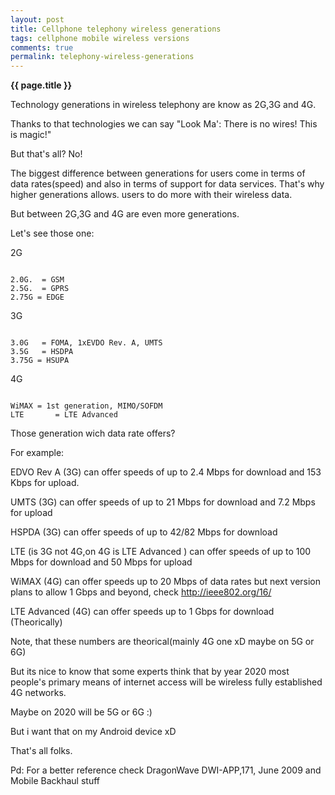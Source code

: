 ```yaml
---
layout: post
title: Cellphone telephony wireless generations
tags: cellphone mobile wireless versions
comments: true
permalink: telephony-wireless-generations
---
```


**{{ page.title }}**

Technology generations in wireless telephony are know as 2G,3G and 4G.

Thanks to that technologies we can say "Look Ma': There is no wires!  This is magic!"

But that's all?  No!

The biggest difference between generations for users come in terms of data rates(speed) and also in terms of support for data services. That's why higher generations allows. users to do more with their wireless data.

But between 2G,3G and 4G are even more generations.

Let's see those one:

2G

<pre><code class="nohighlight">
2.0G.  = GSM
2.5G.  = GPRS
2.75G = EDGE
</code></pre>

3G
<pre><code class="nohighlight">
3.0G   = FOMA, 1xEVDO Rev. A, UMTS
3.5G   = HSDPA
3.75G = HSUPA
</code></pre>

4G
<pre><code class="nohighlight">
WiMAX = 1st generation, MIMO/SOFDM
LTE       = LTE Advanced
</code></pre>

Those generation wich data rate offers?

For example:

EDVO Rev A (3G) can offer speeds of up to 2.4 Mbps for download and 153 Kbps for upload.

UMTS (3G) can offer speeds of up to 21 Mbps for download and 7.2 Mbps for upload

HSPDA (3G) can offer speeds of up to 42/82 Mbps for download

LTE (is 3G not 4G,on 4G is LTE Advanced ) can offer speeds of up to 100 Mbps for download and 50 Mbps for upload

WiMAX (4G) can offer speeds up to 20 Mbps of data rates but next version plans to allow 1 Gbps and beyond, check http://ieee802.org/16/

LTE Advanced (4G) can offer speeds up to 1 Gbps for download (Theorically)

Note, that these numbers are theorical(mainly 4G one xD maybe on 5G or 6G)

But its nice to know that some experts think that by year 2020 most people's primary means of internet access will be wireless fully established 4G  networks.

Maybe on 2020 will be 5G or 6G :)

But i want that on my Android device xD

That's all folks.

Pd: For a better reference check DragonWave DWI-APP,171, June 2009 and Mobile Backhaul stuff
